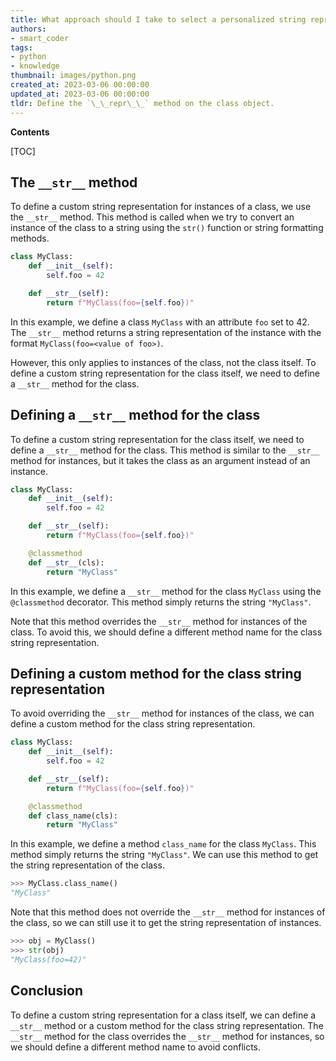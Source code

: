 ```yaml
---
title: What approach should I take to select a personalized string representation for the class itself rather than for its instances?
authors:
- smart_coder
tags:
- python
- knowledge
thumbnail: images/python.png
created_at: 2023-03-06 00:00:00
updated_at: 2023-03-06 00:00:00
tldr: Define the `\_\_repr\_\_` method on the class object.
---
```


**Contents**

[TOC]

## The `__str__` method

To define a custom string representation for instances of a class, we use the `__str__` method. This method is called when we try to convert an instance of the class to a string using the `str()` function or string formatting methods.

```python
class MyClass:
    def __init__(self):
        self.foo = 42

    def __str__(self):
        return f"MyClass(foo={self.foo})"
```

In this example, we define a class `MyClass` with an attribute `foo` set to 42. The `__str__` method returns a string representation of the instance with the format `MyClass(foo=<value of foo>)`.

However, this only applies to instances of the class, not the class itself. To define a custom string representation for the class itself, we need to define a `__str__` method for the class.


## Defining a `__str__` method for the class

To define a custom string representation for the class itself, we need to define a `__str__` method for the class. This method is similar to the `__str__` method for instances, but it takes the class as an argument instead of an instance.

```python
class MyClass:
    def __init__(self):
        self.foo = 42

    def __str__(self):
        return f"MyClass(foo={self.foo})"

    @classmethod
    def __str__(cls):
        return "MyClass"
```

In this example, we define a `__str__` method for the class `MyClass` using the `@classmethod` decorator. This method simply returns the string `"MyClass"`. 

Note that this method overrides the `__str__` method for instances of the class. To avoid this, we should define a different method name for the class string representation.


## Defining a custom method for the class string representation

To avoid overriding the `__str__` method for instances of the class, we can define a custom method for the class string representation.

```python
class MyClass:
    def __init__(self):
        self.foo = 42

    def __str__(self):
        return f"MyClass(foo={self.foo})"

    @classmethod
    def class_name(cls):
        return "MyClass"
```

In this example, we define a method `class_name` for the class `MyClass`. This method simply returns the string `"MyClass"`. We can use this method to get the string representation of the class.

```python
>>> MyClass.class_name()
"MyClass"
```

Note that this method does not override the `__str__` method for instances of the class, so we can still use it to get the string representation of instances.

```python
>>> obj = MyClass()
>>> str(obj)
"MyClass(foo=42)"
```


## Conclusion

To define a custom string representation for a class itself, we can define a `__str__` method or a custom method for the class string representation. The `__str__` method for the class overrides the `__str__` method for instances, so we should define a different method name to avoid conflicts.
